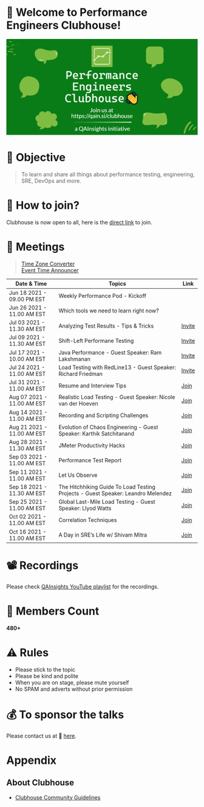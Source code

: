 # 👋 Welcome to Performance Engineers Clubhouse!

<p align="center">
    <img src="./resources/banner.jpeg" alt="alternate text">
</p>

# 🎯 Objective

> To learn and share all things about performance testing, engineering, SRE, DevOps and more.

# 🤝 How to join?

Clubhouse is now open to all, here is the [direct link](https://www.clubhouse.com/club/performance-engineers) to join.

# 📲 Meetings

> [Time Zone Converter](https://www.worldtimebuddy.com)  
> [Event Time Announcer](https://www.timeanddate.com/worldclock/fixedtime.html?msg=Performance+Engineers+Clubhouse+Meet&iso=20210904T11&p1=414&ah=1&am=30)

|Date & Time | Topics | Link |
|--|--|--|
| Jun 18 2021 - 09.00 PM EST | Weekly Performance Pod - Kickoff | |
| Jun 26 2021 - 11.00 AM EST | Which tools we need to learn right now? | |
| Jul 03 2021 - 11.30 AM EST | Analyzing Test Results - Tips & Tricks | [Invite](https://www.clubhouse.com/event/P9K7NgLA) |
| Jul 09 2021 - 11.30 AM EST | Shift-Left Performane Testing  | [Invite](https://www.clubhouse.com/join/performance-engineers/dUkV1zI0/MRDp8LVE) |
| Jul 17 2021 - 10.00 AM EST | Java Performance - Guest Speaker: Ram Lakshmanan  | [Invite](https://www.clubhouse.com/join/performance-engineers/rPsHTge0/xB0Kj016) |
| Jul 24 2021 - 11.00 AM EST | Load Testing with RedLine13 - Guest Speaker: Richard Friedman  | [Invite](https://www.clubhouse.com/event/xp1v57rj) |
| Jul 31 2021 - 11.00 AM EST | Resume and Interview Tips  | [Join](https://www.clubhouse.com/join/performance-engineers/hHzngkSY/xlj3E19L) |
| Aug 07 2021 - 11.00 AM EST | Realistic Load Testing - Guest Speaker: Nicole van der Hoeven  | [Join](https://www.clubhouse.com/join/performance-engineers/guivekjO/m2j1DzDq) |
| Aug 14 2021 - 11.00 AM EST | Recording and Scripting Challenges  | [Join](https://www.clubhouse.com/join/performance-engineers/H10OB0zQ/PY4Y3AdO) |
| Aug 21 2021 - 11.00 AM EST | Evolution of Chaos Engineering - Guest Speaker: Karthik Satchitanand  | [Join](https://www.clubhouse.com/join/performance-engineers/mVMWveXd/xpXlkNLq) |
| Aug 28 2021 - 11.30 AM EST | JMeter Productivity Hacks  | [Join](https://www.clubhouse.com/join/performance-engineers/hJoe3lox/myw40NBe) |
| Sep 03 2021 - 11.00 AM EST | Performance Test Report  | [Join](https://www.clubhouse.com/join/performance-engineers/utGzTx9E/xpXWZ79L) |
| Sep 11 2021 - 11.00 AM EST | Let Us Observe  | [Join](https://www.clubhouse.com/join/performance-engineers/RFkjwB6z/mgjA8L2M) |
| Sep 18 2021 - 11.30 AM EST | The Hitchhiking Guide To Load Testing Projects - Guest Speaker: Leandro Melendez  | [Join](https://www.clubhouse.com/join/performance-engineers/wPfHP4tv/m3Yn8oRk) |
| Sep 25 2021 - 11.00 AM EST | Global Last-Mile Load Testing - Guest Speaker: Llyod Watts  | [Join](https://www.clubhouse.com/join/performance-engineers/nFYKMqmr/xVKOO1J0) |
| Oct 02 2021 - 11.00 AM EST | Correlation Techniques  | [Join](https://www.clubhouse.com/join/performance-engineers/igWLec05/PD9knNYo) |
| Oct 16 2021 - 11.00 AM EST | A Day in SRE’s Life w/ Shivam Mitra | [Join](https://www.clubhouse.com/join/performance-engineers/F9OteAPu/mgnywAK2) |


# 📽 Recordings

Please check [QAInsights YouTube playlist](https://youtube.com/playlist?list=PLJ9A48W0kpRJeKrDiNyFpUUlazU_aiPWM) for the recordings.

# 👥 Members Count

**480+**

# ⚠ Rules

* Please stick to the topic
* Please be kind and polite
* When you are on stage, please mute yourself
* No SPAM and adverts without prior permission

# 💰 To sponsor the talks

Please contact us at 📩 [here](mailto:contact@qainsights.com).

# Appendix

## About Clubhouse

* [Clubhouse Community Guidelines](https://www.notion.so/Community-Guidelines-461a6860abda41649e17c34dc1dd4b5f)
